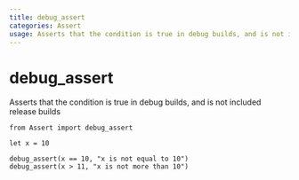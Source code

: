 ```yaml
---
title: debug_assert
categories: Assert
usage: Asserts that the condition is true in debug builds, and is not included in release builds
---
```

# debug_assert
Asserts that the condition is true in debug builds, and is not included release builds


```mojo
from Assert import debug_assert
```


```mojo
let x = 10

debug_assert(x == 10, "x is not equal to 10")
debug_assert(x > 11, "x is not more than 10")
```
